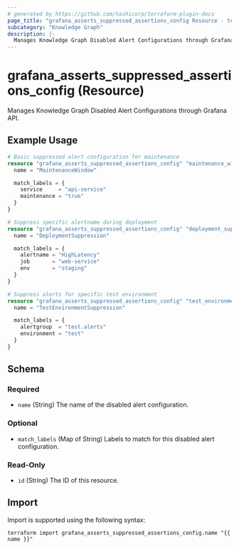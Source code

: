 ```yaml
---
# generated by https://github.com/hashicorp/terraform-plugin-docs
page_title: "grafana_asserts_suppressed_assertions_config Resource - terraform-provider-grafana"
subcategory: "Knowledge Graph"
description: |-
  Manages Knowledge Graph Disabled Alert Configurations through Grafana API.
---
```


# grafana_asserts_suppressed_assertions_config (Resource)

Manages Knowledge Graph Disabled Alert Configurations through Grafana API.

## Example Usage

```terraform
# Basic suppressed alert configuration for maintenance
resource "grafana_asserts_suppressed_assertions_config" "maintenance_window" {
  name = "MaintenanceWindow"

  match_labels = {
    service     = "api-service"
    maintenance = "true"
  }
}

# Suppress specific alertname during deployment
resource "grafana_asserts_suppressed_assertions_config" "deployment_suppression" {
  name = "DeploymentSuppression"

  match_labels = {
    alertname = "HighLatency"
    job       = "web-service"
    env       = "staging"
  }
}

# Suppress alerts for specific test environment
resource "grafana_asserts_suppressed_assertions_config" "test_environment_suppression" {
  name = "TestEnvironmentSuppression"

  match_labels = {
    alertgroup  = "test.alerts"
    environment = "test"
  }
}
```

<!-- schema generated by tfplugindocs -->
## Schema

### Required

- `name` (String) The name of the disabled alert configuration.

### Optional

- `match_labels` (Map of String) Labels to match for this disabled alert configuration.

### Read-Only

- `id` (String) The ID of this resource.

## Import

Import is supported using the following syntax:

```shell
terraform import grafana_asserts_suppressed_assertions_config.name "{{ name }}"
```
